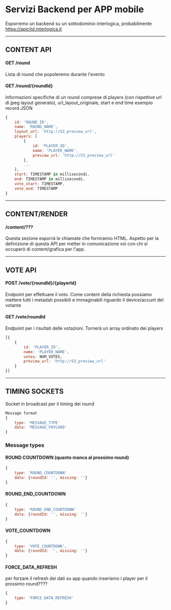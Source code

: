# Servizi Backend per APP mobile
Esporremo un backend su un sottodominio interlogica, probabilmente
https://apicitd.interlogica.it

---

## CONTENT API

#### GET /round
Lista di round che popoleremo durante l'evento


#### GET /round/{roundId}
Informazioni specifiche di un round comprese di players (con rispettive url di jpeg layout generato), url_layout_originale, start e end time
esempio record JSON

```javascript
{
    id: 'ROUND_ID',
    name: 'ROUND_NAME',
    layout_url: 'http://S3_preview_url',
    players: [
        {
            id: 'PLAYER_ID',
            name: 'PLAYER_NAME',
            preview_url: 'http://S3_preview_url'
        },
        ...
    ],
    start: TIMESTAMP in millisecondi,
    end: TIMESTAMP in millisecondi,
    vote_start: TIMESTAMP,
    vote_end: TIMESTAMP
}
```

--- 

## CONTENT/RENDER

#### /content/???
Questa sezione esporrà le chiamate che forniranno HTML. 
Aspetto per la definizione di questa API per metter in comunicazione voi con chi si occuperò di 
content/grafica per l'app. 

--- 

## VOTE API

####  POST /vote/{roundId}/{playerId}
Endpoint per effettuare il voto. Come content della richiesta possiamo mettere tutti i metadati
possibili e immaginabili riguardo il device/accunt del votante

#### GET /vote/roundId
Endpoint per i risultati delle votazioni. Tornerà un array ordinato dei players
```javascript
[{
    {
        id: 'PLAYER_ID',
        name: 'PLAYER_NAME',
        votes: NUM_VOTES,
        preview_url: 'http://S3_preview_url'
    }
}]
```

___

## TIMING SOCKETS
Socket in broadcast per il timing dei round
```javascript
Message format
{
    type: 'MESSAGE_TYPE'
    data: 'MESSAGE_PAYLOAD'
}
```

### Message types

#### ROUND COUNTDOWN (quanto manca al prossimo round)
```javascript
{
    type: 'ROUND_COUNTDOWN'
    data: {roundId: '', missing: ''}
}
```

#### ROUND_END_COUNTDOWN
```javascript
{
    type: 'ROUND_END_COUNTDOWN'
    data: {roundId: '', missing: ''}
}
```


#### VOTE_COUNTDOWN
```javascript
{
    type: 'VOTE_COUNTDOWN',
    data: {roundId: '', missing: ''}
}
```

#### FORCE_DATA_REFRESH 
per forzare il refresh dei dati su app quando inseriamo i player per il prossimo round????
```javascript
{
    type: 'FORCE_DATA_REFRESH'
}
```